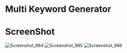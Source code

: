 # Multi Keyword Generator

# ScreenShot

![Screenshot_984](https://user-images.githubusercontent.com/61135648/105635665-0add0500-5e9f-11eb-92f0-907542038b47.png)
![Screenshot_985](https://user-images.githubusercontent.com/61135648/105635670-0dd7f580-5e9f-11eb-89e2-4e5d6de27edf.png)
![Screenshot_986](https://user-images.githubusercontent.com/61135648/105635672-0f092280-5e9f-11eb-902a-272581bacb26.png)
